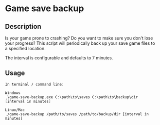 # Game save backup

## Description
Is your game prone to crashing? Do you want to make sure you don't lose your progress? This script will periodically back up your save game files to a specified location.

The interval is configurable and defaults to 7 minutes.

## Usage
    In terminal / command line:

    Windows
    .\game-save-backup.exe C:\path\to\saves C:\path\to\backup\dir [interval in minutes]
    
    Linux/Mac
    ./game-save-backup /path/to/saves /path/to/backup/dir [interval in minutes]
